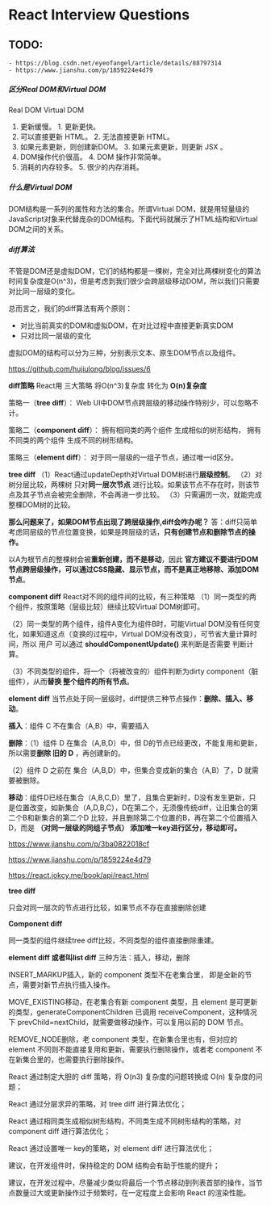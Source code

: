 # React Interview Questions



## TODO:

	- https://blog.csdn.net/eyeofangel/article/details/88797314
	- https://www.jianshu.com/p/1859224e4d79

##### **区分Real DOM和Virtual DOM**

Real DOM	Virtual DOM
1. 更新缓慢。	1. 更新更快。
2. 可以直接更新 HTML。	2. 无法直接更新 HTML。
3. 如果元素更新，则创建新DOM。	3. 如果元素更新，则更新 JSX 。
4. DOM操作代价很高。	4. DOM 操作非常简单。
5. 消耗的内存较多。	5. 很少的内存消耗。



##### 什么是Virtual DOM

DOM结构是一系列的属性和方法的集合。所谓Virtual DOM，就是用轻量级的JavaScript对象来代替庞杂的DOM结构。下面代码就展示了HTML结构和Virtual DOM之间的关系。



##### diff算法

不管是DOM还是虚拟DOM，它们的结构都是一棵树，完全对比两棵树变化的算法时间复杂度是O(n^3)，但是考虑到我们很少会跨层级移动DOM，所以我们只需要对比同一层级的变化。

总而言之，我们的diff算法有两个原则：

- 对比当前真实的DOM和虚拟DOM，在对比过程中直接更新真实DOM
- 只对比同一层级的变化

虚拟DOM的结构可以分为三种，分别表示文本、原生DOM节点以及组件。

https://github.com/hujiulong/blog/issues/6

**diff策略**
 React用 三大策略 将O(n^3)复杂度 转化为 **O(n)复杂度**

策略一（**tree diff**）：
 Web UI中DOM节点跨层级的移动操作特别少，可以忽略不计。

策略二（**component diff**）：
 拥有相同类的两个组件 生成相似的树形结构，
 拥有不同类的两个组件 生成不同的树形结构。

策略三（**element diff**）：
 对于同一层级的一组子节点，通过唯一id区分。



**tree diff**
 （1）React通过updateDepth对Virtual DOM树进行**层级控制**。
 （2）对树分层比较，两棵树 只对**同一层次节点** 进行比较。如果该节点不存在时，则该节点及其子节点会被完全删除，不会再进一步比较。
 （3）只需遍历一次，就能完成整棵DOM树的比较。

**那么问题来了，如果DOM节点出现了跨层级操作,diff会咋办呢？**
答：diff只简单考虑同层级的节点位置变换，如果是跨层级的话，**只有创建节点和删除节点的操作。**

以A为根节点的整棵树会被**重新创建，而不是移动**，因此 **官方建议不要进行DOM节点跨层级操作，可以通过CSS隐藏、显示节点，而不是真正地移除、添加DOM节点**。



**component diff**
 React对不同的组件间的比较，有三种策略
 （1）同一类型的两个组件，按原策略（层级比较）继续比较Virtual DOM树即可。

（2）同一类型的两个组件，组件A变化为组件B时，可能Virtual DOM没有任何变化，如果知道这点（变换的过程中，Virtual DOM没有改变），可节省大量计算时间，所以 用户 可以通过 **shouldComponentUpdate()** 来判断是否需要 判断计算。

（3）不同类型的组件，将一个（将被改变的）组件判断为dirty component（脏组件），从而**替换 整个组件的所有节点**。

**element diff**
 当节点处于同一层级时，diff提供三种节点操作：**删除、插入、移动**。

**插入**：组件 C 不在集合（A,B）中，需要插入

**删除**：（1）组件 D 在集合（A,B,D）中，但 D的节点已经更改，不能复用和更新，所以需要**删除 旧的 D** ，再创建新的。

（2）组件 D 之前在 集合（A,B,D）中，但集合变成新的集合（A,B）了，D 就需要被删除。

**移动**：组件D已经在集合（A,B,C,D）里了，且集合更新时，D没有发生更新，只是位置改变，如新集合（A,D,B,C），D在第二个，无须像传统diff，让旧集合的第二个B和新集合的第二个D 比较，并且删除第二个位置的B，再在第二个位置插入D，而是 **（对同一层级的同组子节点） 添加唯一key进行区分，移动即可。**

https://www.jianshu.com/p/3ba0822018cf



https://www.jianshu.com/p/1859224e4d79



https://react.jokcy.me/book/api/react.html



**tree diff**

只会对同一层次的节点进行比较，如果节点不存在直接删除创建

**Component diff**

同一类型的组件继续tree diff比较，不同类型的组件直接删除重建。

**element diff 或者叫list diff**
三种方法：插入，移动，删除

INSERT_MARKUP插入，新的 component 类型不在老集合里， 即是全新的节点，需要对新节点执行插入操作。

MOVE_EXISTING移动，在老集合有新 component 类型，且 element 是可更新的类型，generateComponentChildren 已调用 receiveComponent，这种情况下 prevChild=nextChild，就需要做移动操作，可以复用以前的 DOM 节点。

REMOVE_NODE删除，老 component 类型，在新集合里也有，但对应的 element 不同则不能直接复用和更新，需要执行删除操作，或者老 component 不在新集合里的，也需要执行删除操作。



React 通过制定大胆的 diff 策略，将 O(n3) 复杂度的问题转换成 O(n) 复杂度的问题；

React 通过分层求异的策略，对 tree diff 进行算法优化；

React 通过相同类生成相似树形结构，不同类生成不同树形结构的策略，对 component diff 进行算法优化；

React 通过设置唯一 key的策略，对 element diff 进行算法优化；

建议，在开发组件时，保持稳定的 DOM 结构会有助于性能的提升；

建议，在开发过程中，尽量减少类似将最后一个节点移动到列表首部的操作，当节点数量过大或更新操作过于频繁时，在一定程度上会影响 React 的渲染性能。








